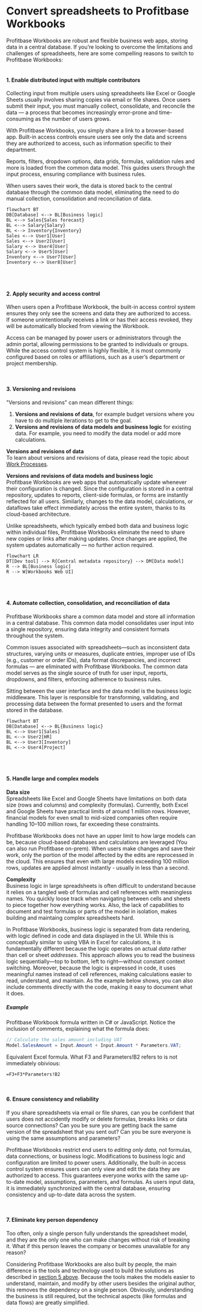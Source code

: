 # Convert spreadsheets to Profitbase Workbooks

Profitbase Workbooks are robust and flexible business web apps, storing data in a central database.
If you’re looking to overcome the limitations and challenges of spreadsheets, here are some compelling reasons to switch to Profitbase Workbooks:  
<br/>   

#### 1. Enable distributed input with multiple contributors
Collecting input from multiple users using spreadsheets like Excel or Google Sheets usually involves sharing copies via email or file shares. Once users submit their input, you must manually collect, consolidate, and reconcile the data — a process that becomes increasingly error-prone and time-consuming as the number of users grows.

With Profitbase Workbooks, you simply share a link to a browser-based app. Built-in access controls ensure users see only the data and screens they are authorized to access, such as information specific to their department.  

Reports, filters, dropdown options, data grids, formulas, validation rules and more is loaded from the common data model. This guides users through the input process, ensuring compliance with business rules.

When users saves their work, the data is stored back to the central database through the common data model, eliminating the need to do manual collection, consolidation and reconciliation of data. 

```mermaid
flowchart BT
DB[Database] <--> BL[Business logic]
BL <--> Sales{Sales forecast}
BL <--> Salary{Salary}
BL <--> Inventory{Inventory}
Sales <--> User1[User]
Sales <--> User2[User]
Salary <--> User4[User]
Salary <--> User5[User]
Inventory <--> User7[User]
Inventory <--> User8[User]
```

<br/>
<br/>

#### 2. Apply security and access control
When users open a Profitbase Workbook, the built-in access control system ensures they only see the screens and data they are authorized to access. If someone unintentionally receives a link or has their access revoked, they will be automatically blocked from viewing the Workbook.

Access can be managed by power users or administrators through the admin portal, allowing permissions to be granted to individuals or groups. While the access control system is highly flexible, it is most commonly configured based on roles or affiliations, such as a user’s department or project membership.

<br/>

#### 3. Versioning and revisions
"Versions and revisions" can mean different things: 
1) **Versions and revisions of data**, for example budget versions where you have to do multiple iterations to get to the goal.
2) **Versions and revisions of data models and business logic** for existing data. For example, you need to modify the data model or add more  calculations.

**Versions and revisions of data**  
To learn about versions and revisions of data, please read the topic about [Work Processes](../../invision/docs/workprocess/index.md).

**Versions and revisions of data models and business logic**  
Profitbase Workbooks are web apps that automatically update whenever their configuration is changed. Since the configuration is stored in a central repository, updates to reports, client-side formulas, or forms are instantly reflected for all users. Similarly, changes to the data model, calculations, or dataflows take effect immediately across the entire system, thanks to its cloud-based architecture.

Unlike spreadsheets, which typically embed both data and business logic within individual files, Profitbase Workbooks eliminate the need to share new copies or links after making updates. Once changes are applied, the system updates automatically — no further action required.

```mermaid
flowchart LR
DT[Dev tool] --> R{Central metadata repository} --> DM[Data model]
R --> BL[Business logic]
R --> W[Workbooks Web UI]
```

<br/>
<br/>

#### 4. Automate collection, consolidation, and reconciliation of data
Profitbase Workbooks share a common data model and store all information in a central database. This common data model consolidates user input into a single repository, ensuring data integrity and consistent formats throughout the system.

Common issues associated with spreadsheets—such as inconsistent data structures, varying units or measures, duplicate entries, improper use of IDs (e.g., customer or order IDs), data format discrepancies, and incorrect formulas — are eliminated with Profitbase Workbooks. The common data model serves as the single source of truth for user input, reports, dropdowns, and filters, enforcing adherence to business rules.

Sitting between the user interface and the data model is the business logic middleware. This layer is responsible for transforming, validating, and processing data between the format presented to users and the format stored in the database.  

```mermaid
flowchart BT
DB[Database] <--> BL{Business logic}
BL <--> User1[Sales]
BL <--> User2[HR]
BL <--> User3[Inventory]
BL <--> User4[Project]
```

<br/>
<br/>

#### 5. Handle large and complex models
**Data size**  
Spreadsheets like Excel and Google Sheets have limitations on both data size (rows and columns) and complexity (formulas). Currently, both Excel and Google Sheets have practical limits of around 1 million rows. However, financial models for even small to mid-sized companies often require handling 10–100 million rows, far exceeding these constraints.

Profitbase Workbooks does not have an upper limit to how large models can be, because cloud-based databases and calculations are leveraged (You can also run Profitbase on-prem). When users make changes and save their work, only the portion of the model affected by the edits are reprocessed in the cloud. This ensures that even with large models exceeding 100 million rows, updates are applied almost instantly - usually in less than a second.

**Complexity**  
Business logic in large spreadsheets is often difficult to understand because it relies on a tangled web of formulas and cell references with meaningless names. You quickly loose track when navigating between cells and sheets to piece together how everything works. Also, the lack of capabilities to document and test formulas or parts of the model in isolation, makes building and maintaing complex spreadsheets hard.

In Profitbase Workbooks, business logic is separated from data rendering, with logic defined in code and data displayed in the UI. While this is conceptually similar to using VBA in Excel for calculations, it is fundamentally different because the logic operates on actual _data_ rather than cell or sheet _addresses_. This approach allows you to read the business logic sequentially—top to bottom, left to right—without constant context switching. Moreover, because the logic is expressed in code, it uses meaningful names instead of cell references, making calculations easier to read, understand, and maintain. As the example below shows, you can also include comments directly with the code, making it easy to document what it does.

##### Example

Profitbase Workbook formula written in C# or JavaScript. Notice the inclusion of comments, explaining what the formula does:  
```csharp
// Calculate the sales amount including VAT
Model.SalesAmount = Input.Amount + Input.Amount * Parameters.VAT;
```

Equivalent Excel formula. What F3 and Parameters!B2 refers to is not immediately obivious:
```excel
=F3+F3*Parameters!B2
```

<br/>

#### 6. Ensure consistency and reliability
If you share spreadsheets via email or file shares, can you be confident that users does not accidently modify or delete formulas, breaks links or data source connections? Can you be sure you are getting back the same version of the spreadsheet that you sent out? Can you be sure  everyone is using the same assumptions and parameters?

Profitbase Workbooks restrict end users to _editing only data_, not formulas, data connections, or business logic. Modifications to business logic and configuration are limited to power users. Additionally, the built-in access control system ensures users can only view and edit the data they are authorized to access. This guarantees everyone works with the same up-to-date model, assumptions, parameters, and formulas. As users input data, it is immediately synchronized with the central database, ensuring consistency and up-to-date data across the system.

<br/>

#### 7. Eliminate key person dependency
Too often, only a single person fully understands the spreadsheet model, and they are the only one who can make changes without risk of breaking it. What if this person leaves the company or becomes unavailable for any reason?  

Considering Profitbase Workbooks are also built by people, the main difference is the tools and technology used to build the solutions as described in [section 5 above](#5-handle-large-and-complex-models). Because the tools makes the models easier to understand, maintain, and modify by other users besides the original author, this removes the dependency on a single person. Obviously, understanding the business is still required, but the technical aspects (like formulas and data flows) are greatly simplified. 





